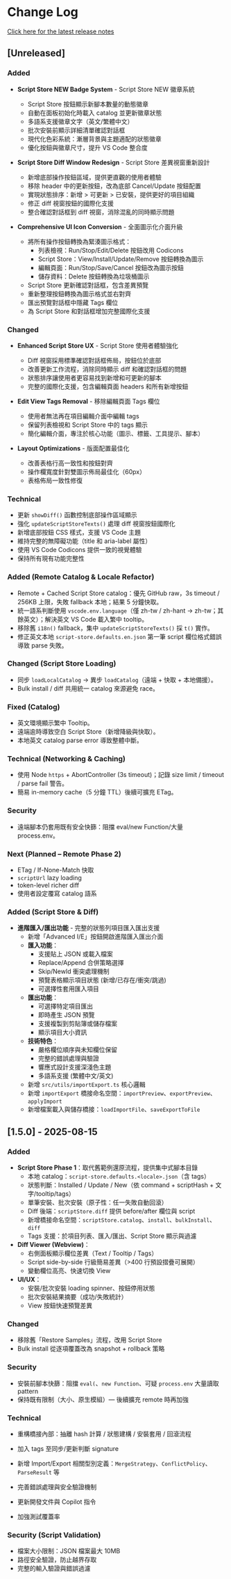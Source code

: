 # Change Log

[Click here for the latest release notes](https://github.com/JiaHongL/status-bar-helper/releases)

## [Unreleased]

### Added

- **Script Store NEW Badge System** - Script Store NEW 徽章系統

  - Script Store 按鈕顯示新腳本數量的動態徽章
  - 自動在面板初始化時載入 catalog 並更新徽章狀態
  - 多語系支援徽章文字（英文/繁體中文）
  - 批次安裝前顯示詳細清單確認對話框
  - 現代化色彩系統：漸層背景與主題適配的狀態徽章
  - 優化按鈕與徽章尺寸，提升 VS Code 整合度

- **Script Store Diff Window Redesign** - Script Store 差異視窗重新設計

  - 新增底部操作按鈕區域，提供更直觀的使用者體驗
  - 移除 header 中的更新按鈕，改為底部 Cancel/Update 按鈕配置
  - 實現狀態排序：新增 > 可更新 > 已安裝，提供更好的項目組織
  - 修正 diff 視窗按鈕的國際化支援
  - 整合確認對話框到 diff 視窗，消除混亂的同時顯示問題

- **Comprehensive UI Icon Conversion** - 全面圖示化介面升級
  - 將所有操作按鈕轉換為緊湊圖示格式：
    - 列表檢視：Run/Stop/Edit/Delete 按鈕改用 Codicons
    - Script Store：View/Install/Update/Remove 按鈕轉換為圖示
    - 編輯頁面：Run/Stop/Save/Cancel 按鈕改為圖示按鈕
    - 儲存資料：Delete 按鈕轉換為垃圾桶圖示
  - Script Store 更新確認對話框，包含差異預覽
  - 重新整理按鈕轉換為圖示格式並右對齊
  - 匯出預覽對話框中隱藏 Tags 欄位
  - 為 Script Store 和對話框增加完整國際化支援

### Changed

- **Enhanced Script Store UX** - Script Store 使用者體驗強化

  - Diff 視窗採用標準確認對話框佈局，按鈕位於底部
  - 改善更新工作流程，消除同時顯示 diff 和確認對話框的問題
  - 狀態排序讓使用者更容易找到新增和可更新的腳本
  - 完整的國際化支援，包含編輯頁面 headers 和所有新增按鈕

- **Edit View Tags Removal** - 移除編輯頁面 Tags 欄位
  - 使用者無法再在項目編輯介面中編輯 tags
  - 保留列表檢視和 Script Store 中的 tags 顯示
  - 簡化編輯介面，專注於核心功能（圖示、標籤、工具提示、腳本）
- **Layout Optimizations** - 版面配置最佳化
  - 改善表格行高一致性和按鈕對齊
  - 操作欄寬度針對雙圖示佈局最佳化（60px）
  - 表格佈局一致性修復

### Technical

- 更新 `showDiff()` 函數控制底部操作區域顯示
- 強化 `updateScriptStoreTexts()` 處理 diff 視窗按鈕國際化
- 新增底部按鈕 CSS 樣式，支援 VS Code 主題
- 維持完整的無障礙功能（title 和 aria-label 屬性）
- 使用 VS Code Codicons 提供一致的視覺體驗
- 保持所有現有功能完整性

### Added (Remote Catalog & Locale Refactor)

- Remote + Cached Script Store catalog：優先 GitHub raw，3s timeout / 256KB 上限，失敗 fallback 本地；結果 5 分鐘快取。
- 統一語系判斷使用 `vscode.env.language`（僅 zh-tw / zh-hant → zh-tw；其餘英文）；解決英文 VS Code 載入繁中 tooltip。
- 移除舊 `i18n()` fallback，集中 `updateScriptStoreTexts()` 採 `t()` 實作。
- 修正英文本地 `script-store.defaults.en.json` 第一筆 script 欄位格式錯誤導致 parse 失敗。

### Changed (Script Store Loading)

- 同步 `loadLocalCatalog` → 異步 `loadCatalog`（遠端 + 快取 + 本地備援）。
- Bulk install / diff 共用統一 catalog 來源避免 race。

### Fixed (Catalog)

- 英文環境顯示繁中 Tooltip。
- 遠端逾時導致空白 Script Store（新增降級與快取）。
- 本地英文 catalog parse error 導致整體中斷。

### Technical (Networking & Caching)

- 使用 Node `https` + AbortController (3s timeout)；記錄 size limit / timeout / parse fail 警告。
- 簡易 in-memory cache（5 分鐘 TTL）後續可擴充 ETag。

### Security

- 遠端腳本仍套用既有安全快篩：阻擋 eval/new Function/大量 process.env。

### Next (Planned – Remote Phase 2)

- ETag / If-None-Match 快取
- `scriptUrl` lazy loading
- token-level richer diff
- 使用者設定覆寫 catalog 語系

### Added (Script Store & Diff)

- **進階匯入/匯出功能** - 完整的狀態列項目匯入匯出支援
  - 新增「Advanced I/E」按鈕開啟進階匯入匯出介面
  - **匯入功能**：
    - 支援貼上 JSON 或載入檔案
    - Replace/Append 合併策略選擇
    - Skip/NewId 衝突處理機制
    - 預覽表格顯示項目狀態 (新增/已存在/衝突/跳過)
    - 可選擇性套用匯入項目
  - **匯出功能**：
    - 可選擇特定項目匯出
    - 即時產生 JSON 預覽
    - 支援複製到剪貼簿或儲存檔案
    - 顯示項目大小資訊
  - **技術特色**：
    - 嚴格欄位順序與未知欄位保留
    - 完整的錯誤處理與驗證
    - 響應式設計支援深淺色主題
    - 多語系支援 (繁體中文/英文)
  - 新增 `src/utils/importExport.ts` 核心邏輯
  - 新增 `importExport` 橋接命名空間：`importPreview`、`exportPreview`、`applyImport`
  - 新增檔案載入與儲存橋接：`loadImportFile`、`saveExportToFile`

## [1.5.0] - 2025-08-15

### Added

- **Script Store Phase 1**：取代舊範例還原流程，提供集中式腳本目錄
  - 本地 catalog：`script-store.defaults.<locale>.json`（含 tags）
  - 狀態判斷：Installed / Update / New（依 command + scriptHash + 文字/tooltip/tags）
  - 單筆安裝、批次安裝（原子性：任一失敗自動回滾）
  - Diff 後端：`scriptStore.diff` 提供 before/after 欄位與 script
  - 新增橋接命名空間：`scriptStore.catalog`、`install`、`bulkInstall`、`diff`
  - Tags 支援：於項目列表、匯入/匯出、Script Store 顯示與過濾
- **Diff Viewer (Webview)**：
  - 右側面板顯示欄位差異（Text / Tooltip / Tags）
  - Script side-by-side 行級簡易差異（>400 行預設摺疊可展開）
  - 變動欄位高亮、快速切換 View
- **UI/UX**：
  - 安裝/批次安裝 loading spinner、按鈕停用狀態
  - 批次安裝結果摘要（成功/失敗統計）
  - View 按鈕快速預覽差異

### Changed

- 移除舊「Restore Samples」流程，改用 Script Store
- Bulk install 從逐項覆蓋改為 snapshot + rollback 策略

### Security

- 安裝前腳本快篩：阻擋 `eval(`、`new Function`、可疑 `process.env` 大量讀取 pattern
- 保持既有限制（大小、原生模組）— 後續擴充 remote 時再加強

### Technical

- 重構橋接內部：抽離 hash 計算 / 狀態建構 / 安裝套用 / 回滾流程
- 加入 tags 至同步/更新判斷 signature

- 新增 Import/Export 相關型別定義：`MergeStrategy`、`ConflictPolicy`、`ParseResult` 等
- 完善錯誤處理與安全驗證機制
- 更新開發文件與 Copilot 指令
- 加強測試覆蓋率

### Security (Script Validation)

- 檔案大小限制：JSON 檔案最大 10MB
- 路徑安全驗證，防止越界存取
- 完整的輸入驗證與錯誤過濾
